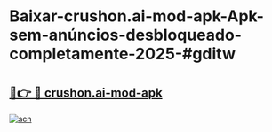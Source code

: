 # Baixar-crushon.ai-mod-apk-Apk-sem-anúncios-desbloqueado-completamente-2025-#gditw

# <h2><a href="https://ainizakaria.my?title=crushon.ai-mod-apk&ref=24M">🔗👉 🔴 crushon.ai-mod-apk</a></h2>

[![acn](https://github.com/user-attachments/assets/0f9c940e-d8b0-45ae-aac7-cd30a18b3e1c)](https://ainizakaria.my?title=crushon.ai-mod-apk&ref=24M)

